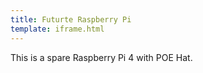 ```yaml
---
title: Futurte Raspberry Pi
template: iframe.html
---
```

This is a spare Raspberry Pi 4 with POE Hat.



